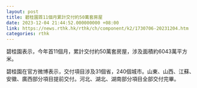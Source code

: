 ```yaml
---
layout: post
title: 碧桂園首11個月累計交付約50萬套房屋
date: 2023-12-04 21:44:52.000000000 +08:00
link: https://news.rthk.hk/rthk/ch/component/k2/1730706-20231204.htm
categories: rthk
---
```


碧桂園表示，今年首11個月，累計交付約50萬套房屋，涉及面積約6043萬平方米。

碧桂園在官方微博表示，交付項目涉及31個省，240個城市。山東、山西、江蘇、安徽、廣西部分項目提前交付。河北、湖北、湖南部分項目全部交付完畢。
